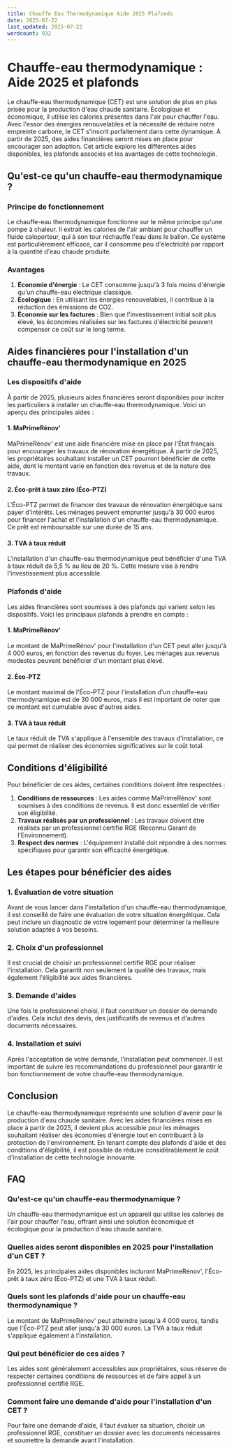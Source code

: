 ```yaml
---
title: Chauffe Eau Thermodynamique Aide 2025 Plafonds
date: 2025-07-22
last_updated: 2025-07-22
wordcount: 932
---
```


# Chauffe-eau thermodynamique : Aide 2025 et plafonds

Le chauffe-eau thermodynamique (CET) est une solution de plus en plus prisée pour la production d'eau chaude sanitaire. Écologique et économique, il utilise les calories présentes dans l'air pour chauffer l'eau. Avec l'essor des énergies renouvelables et la nécessité de réduire notre empreinte carbone, le CET s'inscrit parfaitement dans cette dynamique. À partir de 2025, des aides financières seront mises en place pour encourager son adoption. Cet article explore les différentes aides disponibles, les plafonds associés et les avantages de cette technologie.

## Qu'est-ce qu'un chauffe-eau thermodynamique ?

### Principe de fonctionnement

Le chauffe-eau thermodynamique fonctionne sur le même principe qu'une pompe à chaleur. Il extrait les calories de l'air ambiant pour chauffer un fluide caloporteur, qui à son tour réchauffe l'eau dans le ballon. Ce système est particulièrement efficace, car il consomme peu d'électricité par rapport à la quantité d'eau chaude produite.

### Avantages

1. **Économie d'énergie** : Le CET consomme jusqu'à 3 fois moins d'énergie qu'un chauffe-eau électrique classique.
2. **Écologique** : En utilisant les énergies renouvelables, il contribue à la réduction des émissions de CO2.
3. **Économie sur les factures** : Bien que l'investissement initial soit plus élevé, les économies réalisées sur les factures d'électricité peuvent compenser ce coût sur le long terme.

## Aides financières pour l'installation d'un chauffe-eau thermodynamique en 2025

### Les dispositifs d'aide

À partir de 2025, plusieurs aides financières seront disponibles pour inciter les particuliers à installer un chauffe-eau thermodynamique. Voici un aperçu des principales aides :

#### 1. MaPrimeRénov'

MaPrimeRénov' est une aide financière mise en place par l'État français pour encourager les travaux de rénovation énergétique. À partir de 2025, les propriétaires souhaitant installer un CET pourront bénéficier de cette aide, dont le montant varie en fonction des revenus et de la nature des travaux.

#### 2. Éco-prêt à taux zéro (Éco-PTZ)

L'Éco-PTZ permet de financer des travaux de rénovation énergétique sans payer d'intérêts. Les ménages peuvent emprunter jusqu'à 30 000 euros pour financer l'achat et l'installation d'un chauffe-eau thermodynamique. Ce prêt est remboursable sur une durée de 15 ans.

#### 3. TVA à taux réduit

L'installation d'un chauffe-eau thermodynamique peut bénéficier d'une TVA à taux réduit de 5,5 % au lieu de 20 %. Cette mesure vise à rendre l'investissement plus accessible.

### Plafonds d'aide

Les aides financières sont soumises à des plafonds qui varient selon les dispositifs. Voici les principaux plafonds à prendre en compte :

#### 1. MaPrimeRénov'

Le montant de MaPrimeRénov' pour l'installation d'un CET peut aller jusqu'à 4 000 euros, en fonction des revenus du foyer. Les ménages aux revenus modestes peuvent bénéficier d'un montant plus élevé.

#### 2. Éco-PTZ

Le montant maximal de l'Éco-PTZ pour l'installation d'un chauffe-eau thermodynamique est de 30 000 euros, mais il est important de noter que ce montant est cumulable avec d'autres aides.

#### 3. TVA à taux réduit

Le taux réduit de TVA s'applique à l'ensemble des travaux d'installation, ce qui permet de réaliser des économies significatives sur le coût total.

## Conditions d'éligibilité

Pour bénéficier de ces aides, certaines conditions doivent être respectées :

1. **Conditions de ressources** : Les aides comme MaPrimeRénov' sont soumises à des conditions de revenus. Il est donc essentiel de vérifier son éligibilité.
2. **Travaux réalisés par un professionnel** : Les travaux doivent être réalisés par un professionnel certifié RGE (Reconnu Garant de l’Environnement).
3. **Respect des normes** : L'équipement installé doit répondre à des normes spécifiques pour garantir son efficacité énergétique.

## Les étapes pour bénéficier des aides

### 1. Évaluation de votre situation

Avant de vous lancer dans l'installation d'un chauffe-eau thermodynamique, il est conseillé de faire une évaluation de votre situation énergétique. Cela peut inclure un diagnostic de votre logement pour déterminer la meilleure solution adaptée à vos besoins.

### 2. Choix d'un professionnel

Il est crucial de choisir un professionnel certifié RGE pour réaliser l'installation. Cela garantit non seulement la qualité des travaux, mais également l'éligibilité aux aides financières.

### 3. Demande d'aides

Une fois le professionnel choisi, il faut constituer un dossier de demande d'aides. Cela inclut des devis, des justificatifs de revenus et d'autres documents nécessaires.

### 4. Installation et suivi

Après l'acceptation de votre demande, l'installation peut commencer. Il est important de suivre les recommandations du professionnel pour garantir le bon fonctionnement de votre chauffe-eau thermodynamique.

## Conclusion

Le chauffe-eau thermodynamique représente une solution d'avenir pour la production d'eau chaude sanitaire. Avec les aides financières mises en place à partir de 2025, il devient plus accessible pour les ménages souhaitant réaliser des économies d'énergie tout en contribuant à la protection de l'environnement. En tenant compte des plafonds d'aide et des conditions d'éligibilité, il est possible de réduire considérablement le coût d'installation de cette technologie innovante.

## FAQ

### Qu'est-ce qu'un chauffe-eau thermodynamique ?

Un chauffe-eau thermodynamique est un appareil qui utilise les calories de l'air pour chauffer l'eau, offrant ainsi une solution économique et écologique pour la production d'eau chaude sanitaire.

### Quelles aides seront disponibles en 2025 pour l'installation d'un CET ?

En 2025, les principales aides disponibles incluront MaPrimeRénov', l'Éco-prêt à taux zéro (Éco-PTZ) et une TVA à taux réduit.

### Quels sont les plafonds d'aide pour un chauffe-eau thermodynamique ?

Le montant de MaPrimeRénov' peut atteindre jusqu'à 4 000 euros, tandis que l'Éco-PTZ peut aller jusqu'à 30 000 euros. La TVA à taux réduit s'applique également à l'installation.

### Qui peut bénéficier de ces aides ?

Les aides sont généralement accessibles aux propriétaires, sous réserve de respecter certaines conditions de ressources et de faire appel à un professionnel certifié RGE.

### Comment faire une demande d'aide pour l'installation d'un CET ?

Pour faire une demande d'aide, il faut évaluer sa situation, choisir un professionnel RGE, constituer un dossier avec les documents nécessaires et soumettre la demande avant l'installation.